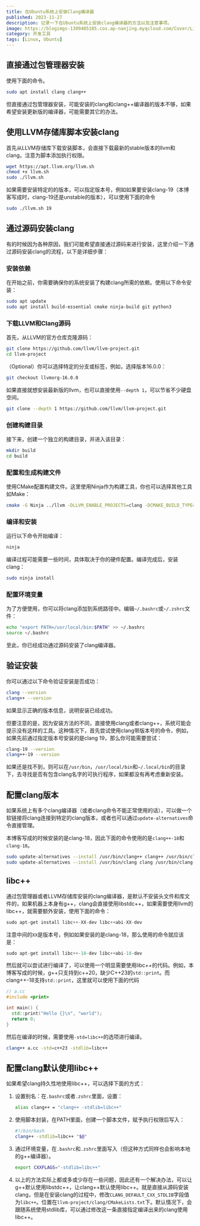 ```yaml
---
title: 在Ubuntu系统上安装Clang编译器
published: 2023-11-27
description: 记录一下在Ubuntu系统上安装clang编译器的方法以及注意事项。
image: https://blogimgs-1309485105.cos.ap-nanjing.myqcloud.com/Cover/Linux/2.jpg
category: 开发工具
tags: [Linux, Ubuntu]
---
```


## 直接通过包管理器安装

使用下面的命令。

```bash
sudo apt install clang clang++
```

但直接通过包管理器安装，可能安装的clang和clang++编译器的版本不够，如果希望安装更新版的编译器，可能需要其它的办法。

## 使用LLVM存储库脚本安装clang

首先从LLVM存储库下载安装脚本，会直接下载最新的stable版本的llvm和clang，注意为脚本添加执行权限。

```bash
wget https://apt.llvm.org/llvm.sh
chmod +x llvm.sh
sudo ./llvm.sh
```

如果需要安装特定的的版本，可以指定版本号，例如如果要安装clang-19（本博客写成时，clang-19还是unstable的版本），可以使用下面的命令

```bash
sudo ./llvm.sh 19
```

## 通过源码安装clang

有的时候因为各种原因，我们可能希望直接通过源码来进行安装，这里介绍一下通过源码安装clang的流程，以下是详细步骤：

### 安装依赖

在开始之前，你需要确保你的系统安装了构建clang所需的依赖。使用以下命令安装：

```bash
sudo apt update
sudo apt install build-essential cmake ninja-build git python3
```

### 下载LLVM和Clang源码

首先，从LLVM的官方仓库克隆源码：

```bash
git clone https://github.com/llvm/llvm-project.git
cd llvm-project
```

（Optional）你可以选择特定的分支或标签，例如，选择版本16.0.0：

```bash
git checkout llvmorg-16.0.0
```

如果直接就想安装最新版的llvm，也可以直接使用`--depth 1`，可以节省不少硬盘空间。

```bash
git clone --depth 1 https://github.com/llvm/llvm-project.git
```

### 创建构建目录

接下来，创建一个独立的构建目录，并进入该目录：

```bash
mkdir build
cd build
```

### 配置和生成构建文件

使用CMake配置构建文件。这里使用Ninja作为构建工具，你也可以选择其他工具如Make：

```bash
cmake -G Ninja ../llvm -DLLVM_ENABLE_PROJECTS=clang -DCMAKE_BUILD_TYPE=Release -DLLVM_TARGETS_TO_BUILD=X86
```

### 编译和安装

运行以下命令开始编译：

```bash
ninja
```

编译过程可能需要一些时间，具体取决于你的硬件配置。编译完成后，安装clang：

```bash
sudo ninja install
```

### 配置环境变量

为了方便使用，你可以将clang添加到系统路径中。编辑`~/.bashrc`或`~/.zshrc`文件：

```bash
echo "export PATH=/usr/local/bin:$PATH" >> ~/.bashrc
source ~/.bashrc
```

至此，你已经成功通过源码安装了clang编译器。

## 验证安装

你可以通过以下命令验证安装是否成功：

```bash
clang --version
clang++ --version
```

如果显示正确的版本信息，说明安装已经成功。

但要注意的是，因为安装方法的不同，直接使用clang或者clang++，系统可能会提示没有这样的工具。这种情况下，首先尝试使用clang带版本号的命令，例如，如果先前通过指定版本号安装的是clang 19，那么你可能需要尝试：

```bash
clang-19 --version
clang++-19 --version
```

如果还是找不到，则可以在`/usr/bin`，`/usr/local/bin`和`~/.local/bin`的目录下，去寻找是否有包含clang名字的可执行程序，如果都没有再考虑重新安装。

## 配置clang版本

如果系统上有多个clang编译器（或者clang命令不能正常使用的话），可以做一个软链接将clang连接到特定的clang版本，或者也可以通过`update-alternatives`命令直接管理。

本博客写成的时候安装的是clang-18，因此下面的命令使用的是`clang++-18`和`clang-18`。

```bash
sudo update-alternatives --install /usr/bin/clang++ clang++ /usr/bin/clang++-18 100
sudo update-alternatives --install /usr/bin/clang clang /usr/bin/clang-18 100
```

## libc++

通过包管理器或者LLVM存储库安装的clang编译器，是默认不安装头文件和库文件的，如果机器上本身有g++，clang会直接使用libstdc++，如果需要使用llvm的libc++，就需要额外安装，使用下面的命令：

```cpp
sudo apt-get install libc++-XX-dev libc++abi-XX-dev
```

注意中间的`XX`是版本号，例如如果安装的是clang-18，那么使用的命令就应该是：

```cpp
sudo apt-get install libc++-18-dev libc++abi-18-dev
```

然后就可以尝试进行编译了，可以使用一个明显需要使用libc++的代码。例如，本博客写成的时候，g++只支持到c++20，缺少C++23的`std::print`。而clang++-18支持`std::print`，这里就可以使用下面的代码

```cpp
// a.cc
#include <print>

int main() {
  std::print("Hello {}\n", "world");
  return 0;
}
```

然后在编译的时候，需要使用`-std=libc++`的选项进行编译。

```bash
clang++ a.cc -std=c++23 -stdlib=libc++
```

## 配置clang默认使用libc++

如果希望clang持久性地使用libc++，可以选择下面的方式：

1. 设置别名：在`.bashrc`或者`.zshrc`里面，设置：

    ```bash
    alias clang++ = "clang++ -stdlib=libc++"
    ```
2. 使用脚本封装，在PATH里面，创建一个脚本文件，赋予执行权限后写入：

    ```bash
    #!/bin/bash
    clang++ -stdlib=libc++ "$@"
    ```
3. 通过环境变量，在`.bashrc`和`.zshrc`里面写入（但这种方式同样也会影响本地的g++编译器）。

    ```bash
    export CXXFLAGS="-stdlib=libc++"
    ```
4. 以上的方法实际上都或多或少存在一些问题，因此还有一个解决办法，可以让g++默认使用libstdc++，让clang++默认使用libc++。就是直接从源码安装clang，但是在安装clang的过程中，修改`CLANG_DEFAULT_CXX_STDLIB`字段值为`libc++`。位置在`llvm-project/clang/CMakeLists.txt`下。默认情况下，会跟随系统使用stdlib库，可以通过修改这一条直接指定编译出来的clang使用libc++。

